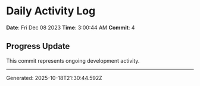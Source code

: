 # Daily Activity Log

**Date**: Fri Dec 08 2023
**Time**: 3:00:44 AM
**Commit**: 4

## Progress Update

This commit represents ongoing development activity.

---
Generated: 2025-10-18T21:30:44.592Z

